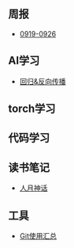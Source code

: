 ## 周报

- [0919-0926](Week/0919-0926.md)

## AI学习

- [回归&反向传播](AI/fp.md)

  

## torch学习



## 代码学习



## 读书笔记

- [人月神话](Week/Man-Month.md)

## 工具

- [Git使用汇总](Tool/about-git.md)


